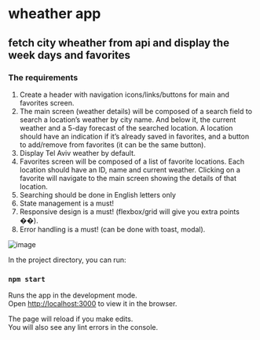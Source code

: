 # wheather app 
## fetch city wheather from api and display the week days and favorites

### The requirements

1. Create a header with navigation icons/links/buttons for main and favorites screen. 
2. The main screen (weather details) will be composed of a search field to search a location’s weather by city name. And below it, the current weather and a 5-day forecast of the searched location. A location should have an indication if it’s already saved in favorites, and a button to add/remove from favorites (it can be the same button).
3. Display Tel Aviv weather by default. 
4. Favorites screen will be composed of a list of favorite locations. Each location should have an ID, name and current weather. Clicking on a favorite will navigate to the main screen showing the details of that location. 
5. Searching should be done in English letters only 
6. State management is a must! 
7. Responsive design is a must! (flexbox/grid will give you extra points ��).
8. Error handling is a must! (can be done with toast, modal). 

![image](https://user-images.githubusercontent.com/18117395/115997614-60cf5f00-a5ec-11eb-93e0-d09282cdf50a.png)

In the project directory, you can run:

### `npm start`

Runs the app in the development mode.\
Open [http://localhost:3000](http://localhost:3000) to view it in the browser.

The page will reload if you make edits.\
You will also see any lint errors in the console.

